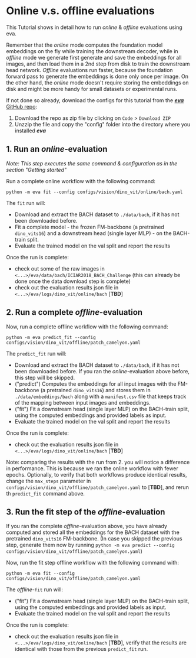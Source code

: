 # Online v.s. offline evaluations

This Tutorial shows in detail how to run *online* & *offline* evaluations using eva.

Remember that the *online* mode computes the foundation model embeddings on the fly while training the downstream decoder, while in *offline* mode we generate first generate and save the embeddings for all images, and then load them in a 2nd step from disk to train the downstream head network. *Offline* evaluations run faster, because the foundation forward pass to generate the embeddings is done only once per image. On the other hand, the *online* mode doesn't require storing the embeddings on disk and might be more handy for small datasets or experimental runs.

If not done so already, download the configs for this tutorial from the [***eva*** GitHub repo](https://github.com/kaiko-ai/eva/tree/main):

1. Download the repo as zip file by clicking on `Code` > `Download ZIP`
2. Unzzip the file and copy the "config" folder into the directory where you installed ***eva***


## 1. Run an *online*-evaluation

*Note: This step executes the same command & configuration as in the section "Getting started"*

Run a complete online workflow with the following command:
```
python -m eva fit --config configs/vision/dino_vit/online/bach.yaml
```

The `fit` run will:

 - Download and extract the BACH dataset to `./data/bach`, if it has not been downloaded before.
 - Fit a complete model - the frozen FM-backbone (a pretrained `dino_vits16`) and a downstream head (single layer MLP) - on the BACH-train split.
 - Evaluate the trained model on the val split and report the results

Once the run is complete:

 - check out some of the raw images in `<...>/eva/data/bach/ICIAR2018_BACH_Challenge` (this can already be done once the data download step is complete)
 - check out the evaluation results json file in `<...>/eva/logs/dino_vit/online/bach` [**TBD**]



## 2. Run a complete *offline*-evaluation

Now, run a complete offline workflow with the following command:
```
python -m eva predict_fit --config configs/vision/dino_vit/offline/patch_camelyon.yaml
```

The `predict_fit` run will:

 - Download and extract the BACH dataset to `./data/bach`, if it has not been downloaded before. If you ran the *online*-evaluation above before, this step will be skipped.
 - ("predict") Computes the embeddings for all input images with the FM-backbone (a pretrained `dino_vits16`) and stores them in `./data/embeddings/bach` along with a `manifest.csv` file that keeps track of the mapping between input images and embeddings.
 - ("fit") Fit a downstream head (single layer MLP) on the BACH-train split, using the computed embeddings and provided labels as input.
 - Evaluate the trained model on the val split and report the results

Once the run is complete:

 - check out the evaluation results json file in `<...>/eva/logs/dino_vit/online/bach` [**TBD**]

 Note: comparing the results with the run from 2. you will notice a difference in performance. This is because we ran the online workflow with fewer epochs. Optionally, to verify that both workflows produce identical results, change the `max_steps` parameter in `configs/vision/dino_vit/offline/patch_camelyon.yaml` to [**TBD**], and rerun th `predict_fit` command above.

## 3. Run the fit step of the *offline*-evaluation

If you ran the complete *offline*-evaluation above, you have already computed and stored all the embeddings for the BACH dataset with the pretrained `dino_vits16` FM-backbone. (In case you skipped the previous step, generate them now by running `python -m eva predict --config configs/vision/dino_vit/offline/patch_camelyon.yaml`)

Now, run the fit step offline workflow with the following command with:
```
python -m eva fit --config configs/vision/dino_vit/offline/patch_camelyon.yaml
```

The *offline*-`fit` run will:

 - ("fit") Fit a downstream head (single layer MLP) on the BACH-train split, using the computed embeddings and provided labels as input.
 - Evaluate the trained model on the val split and report the results

Once the run is complete:

 - check out the evaluation results json file in `<...>/eva/logs/dino_vit/online/bach` [**TBD**], verify that the results are identical with those from the previous `predict_fit` run.
